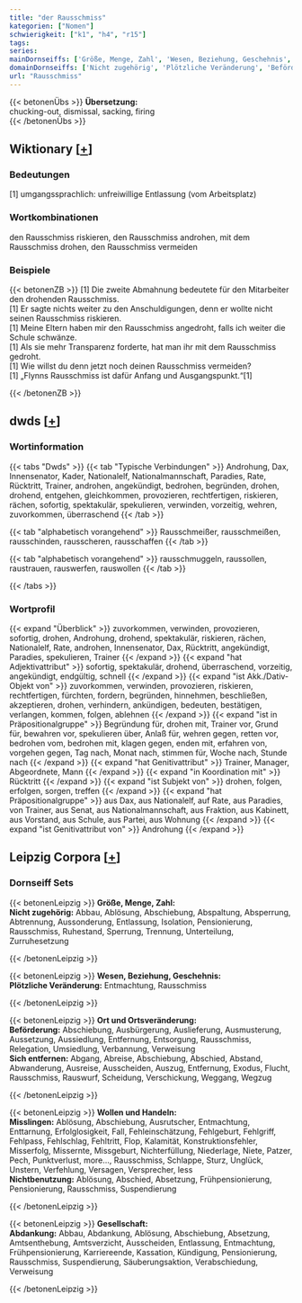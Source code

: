 ```yaml
---
title: "der Rausschmiss"
kategorien: ["Nomen"]
schwierigkeit: ["k1", "h4", "r15"]
tags:
series:
mainDornseiffs: ['Größe, Menge, Zahl', 'Wesen, Beziehung, Geschehnis', 'Ort und Ortsveränderung', 'Wollen und Handeln', 'Gesellschaft']
domainDornseiffs: ['Nicht zugehörig', 'Plötzliche Veränderung', 'Beförderung', 'Sich entfernen', 'Misslingen', 'Nichtbenutzung', 'Abdankung']
url: "Rausschmiss"
---
```


{{< betonenÜbs >}}
**Übersetzung:**  
chucking-out, dismissal, sacking, firing  
{{< /betonenÜbs >}}

## Wiktionary [[+](https://de.wiktionary.org/wiki/Rausschmiss)]

### Bedeutungen
[1] umgangssprachlich: unfreiwillige Entlassung (vom Arbeitsplatz)  

### Wortkombinationen
den Rausschmiss riskieren, den Rausschmiss androhen, mit dem Rausschmiss drohen, den Rausschmiss vermeiden  

### Beispiele
{{< betonenZB >}}
[1] Die zweite Abmahnung bedeutete für den Mitarbeiter den drohenden Rausschmiss.  
[1] Er sagte nichts weiter zu den Anschuldigungen, denn er wollte nicht seinen Rausschmiss riskieren.  
[1] Meine Eltern haben mir den Rausschmiss angedroht, falls ich weiter die Schule schwänze.  
[1] Als sie mehr Transparenz forderte, hat man ihr mit dem Rausschmiss gedroht.  
[1] Wie willst du denn jetzt noch deinen Rausschmiss vermeiden?  
[1] „Flynns Rausschmiss ist dafür Anfang und Ausgangspunkt.“[1]  

{{< /betonenZB >}}


## dwds [[+](https://www.dwds.de/wb/Rausschmiss)]

### Wortinformation
{{< tabs "Dwds" >}}
{{< tab "Typische Verbindungen" >}}
Androhung, Dax, Innensenator, Kader, Nationalelf, Nationalmannschaft, Paradies, Rate, Rücktritt, Trainer, androhen, angekündigt, bedrohen, begründen, drohen, drohend, entgehen, gleichkommen, provozieren, rechtfertigen, riskieren, rächen, sofortig, spektakulär, spekulieren, verwinden, vorzeitig, wehren, zuvorkommen, überraschend
{{< /tab >}}

{{< tab "alphabetisch vorangehend" >}}
Rausschmeißer, rausschmeißen, rausschinden, rausscheren, rausschaffen
{{< /tab >}}

{{< tab "alphabetisch vorangehend" >}}
rausschmuggeln, raussollen, raustrauen, rauswerfen, rauswollen
{{< /tab >}}

{{< /tabs >}}

### Wortprofil
{{< expand "Überblick" >}} zuvorkommen, verwinden, provozieren, sofortig, drohen, Androhung, drohend, spektakulär, riskieren, rächen, Nationalelf, Rate, androhen, Innensenator, Dax, Rücktritt, angekündigt, Paradies, spekulieren, Trainer {{< /expand >}}
{{< expand "hat Adjektivattribut" >}} sofortig, spektakulär, drohend, überraschend, vorzeitig, angekündigt, endgültig, schnell {{< /expand >}}
{{< expand "ist Akk./Dativ-Objekt von" >}} zuvorkommen, verwinden, provozieren, riskieren, rechtfertigen, fürchten, fordern, begründen, hinnehmen, beschließen, akzeptieren, drohen, verhindern, ankündigen, bedeuten, bestätigen, verlangen, kommen, folgen, ablehnen {{< /expand >}}
{{< expand "ist in Präpositionalgruppe" >}} Begründung für, drohen mit, Trainer vor, Grund für, bewahren vor, spekulieren über, Anlaß für, wehren gegen, retten vor, bedrohen vom, bedrohen mit, klagen gegen, enden mit, erfahren von, vorgehen gegen, Tag nach, Monat nach, stimmen für, Woche nach, Stunde nach {{< /expand >}}
{{< expand "hat Genitivattribut" >}} Trainer, Manager, Abgeordnete, Mann {{< /expand >}}
{{< expand "in Koordination mit" >}} Rücktritt {{< /expand >}}
{{< expand "ist Subjekt von" >}} drohen, folgen, erfolgen, sorgen, treffen {{< /expand >}}
{{< expand "hat Präpositionalgruppe" >}} aus Dax, aus Nationalelf, auf Rate, aus Paradies, von Trainer, aus Senat, aus Nationalmannschaft, aus Fraktion, aus Kabinett, aus Vorstand, aus Schule, aus Partei, aus Wohnung {{< /expand >}}
{{< expand "ist Genitivattribut von" >}} Androhung {{< /expand >}}

## Leipzig Corpora [[+](https://corpora.uni-leipzig.de/en/res?word=Rausschmiss&corpusId=deu_newscrawl-public_2018)]

### Dornseiff Sets
{{< betonenLeipzig >}}
**Größe, Menge, Zahl:**  
**Nicht zugehörig:** Abbau, Ablösung, Abschiebung, Abspaltung, Absperrung, Abtrennung, Aussonderung, Entlassung, Isolation, Pensionierung, Rausschmiss, Ruhestand, Sperrung, Trennung, Unterteilung, Zurruhesetzung  

{{< /betonenLeipzig >}}


{{< betonenLeipzig >}}
**Wesen, Beziehung, Geschehnis:**  
**Plötzliche Veränderung:** Entmachtung, Rausschmiss  

{{< /betonenLeipzig >}}


{{< betonenLeipzig >}}
**Ort und Ortsveränderung:**  
**Beförderung:** Abschiebung, Ausbürgerung, Auslieferung, Ausmusterung, Aussetzung, Aussiedlung, Entfernung, Entsorgung, Rausschmiss, Relegation, Umsiedlung, Verbannung, Verweisung  
**Sich entfernen:** Abgang, Abreise, Abschiebung, Abschied, Abstand, Abwanderung, Ausreise, Ausscheiden, Auszug, Entfernung, Exodus, Flucht, Rausschmiss, Rauswurf, Scheidung, Verschickung, Weggang, Wegzug  

{{< /betonenLeipzig >}}


{{< betonenLeipzig >}}
**Wollen und Handeln:**  
**Misslingen:** Ablösung, Abschiebung, Ausrutscher, Entmachtung, Enttarnung, Erfolglosigkeit, Fall, Fehleinschätzung, Fehlgeburt, Fehlgriff, Fehlpass, Fehlschlag, Fehltritt, Flop, Kalamität, Konstruktionsfehler, Misserfolg, Missernte, Missgeburt, Nichterfüllung, Niederlage, Niete, Patzer, Pech, Punktverlust, more..., Rausschmiss, Schlappe, Sturz, Unglück, Unstern, Verfehlung, Versagen, Versprecher, less  
**Nichtbenutzung:** Ablösung, Abschied, Absetzung, Frühpensionierung, Pensionierung, Rausschmiss, Suspendierung  

{{< /betonenLeipzig >}}


{{< betonenLeipzig >}}
**Gesellschaft:**  
**Abdankung:** Abbau, Abdankung, Ablösung, Abschiebung, Absetzung, Amtsenthebung, Amtsverzicht, Ausscheiden, Entlassung, Entmachtung, Frühpensionierung, Karriereende, Kassation, Kündigung, Pensionierung, Rausschmiss, Suspendierung, Säuberungsaktion, Verabschiedung, Verweisung  

{{< /betonenLeipzig >}}
